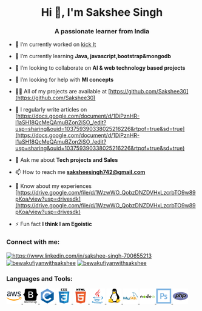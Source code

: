 <h1 align="center">Hi 👋, I'm Sakshee Singh</h1>
<h3 align="center">A passionate learner from India</h3>

- 🔭 I’m currently worked on [kick It](https://github.com/Sakshee30/Kick_It.github.io)

- 🌱 I’m currently learning **Java, javascript,bootstrap&mongodb**

- 👯 I’m looking to collaborate on **AI & web technology based projects**

- 🤝 I’m looking for help with **Ml concepts**

- 👨‍💻 All of my projects are available at [https://github.com/Sakshee30](https://github.com/Sakshee30)

- 📝 I regularly write articles on [https://docs.google.com/document/d/1DiPznHR-l1aSH18QcMeQAmuBZon2iSO_/edit?usp=sharing&ouid=103759390338025216226&rtpof=true&sd=true](https://docs.google.com/document/d/1DiPznHR-l1aSH18QcMeQAmuBZon2iSO_/edit?usp=sharing&ouid=103759390338025216226&rtpof=true&sd=true)

- 💬 Ask me about **Tech projects and Sales**

- 📫 How to reach me **saksheesingh742@gmail.com**

- 📄 Know about my experiences [https://drive.google.com/file/d/1WzwWO_QobzDNZDVHxLzcrbTO9w89pKoa/view?usp=drivesdk](https://drive.google.com/file/d/1WzwWO_QobzDNZDVHxLzcrbTO9w89pKoa/view?usp=drivesdk)

- ⚡ Fun fact **I think I am Egoistic**

<h3 align="left">Connect with me:</h3>
<p align="left">
<a href="https://twitter.com/https://www.linkedin.com/in/sakshee-singh-700655213" target="blank"><img align="center" src="https://raw.githubusercontent.com/rahuldkjain/github-profile-readme-generator/master/src/images/icons/Social/twitter.svg" alt="https://www.linkedin.com/in/sakshee-singh-700655213" height="30" width="40" /></a>
<a href="https://instagram.com/bewakufiyanwithsakshee" target="blank"><img align="center" src="https://raw.githubusercontent.com/rahuldkjain/github-profile-readme-generator/master/src/images/icons/Social/instagram.svg" alt="bewakufiyanwithsakshee" height="30" width="40" /></a>
<a href="https://www.youtube.com/c/bewakufiyanwithsakshee" target="blank"><img align="center" src="https://raw.githubusercontent.com/rahuldkjain/github-profile-readme-generator/master/src/images/icons/Social/youtube.svg" alt="bewakufiyanwithsakshee" height="30" width="40" /></a>
</p>

<h3 align="left">Languages and Tools:</h3>
<p align="left"> <a href="https://aws.amazon.com" target="_blank" rel="noreferrer"> <img src="https://raw.githubusercontent.com/devicons/devicon/master/icons/amazonwebservices/amazonwebservices-original-wordmark.svg" alt="aws" width="40" height="40"/> </a> <a href="https://getbootstrap.com" target="_blank" rel="noreferrer"> <img src="https://raw.githubusercontent.com/devicons/devicon/master/icons/bootstrap/bootstrap-plain-wordmark.svg" alt="bootstrap" width="40" height="40"/> </a> <a href="https://www.cprogramming.com/" target="_blank" rel="noreferrer"> <img src="https://raw.githubusercontent.com/devicons/devicon/master/icons/c/c-original.svg" alt="c" width="40" height="40"/> </a> <a href="https://www.w3schools.com/css/" target="_blank" rel="noreferrer"> <img src="https://raw.githubusercontent.com/devicons/devicon/master/icons/css3/css3-original-wordmark.svg" alt="css3" width="40" height="40"/> </a> <a href="https://www.w3.org/html/" target="_blank" rel="noreferrer"> <img src="https://raw.githubusercontent.com/devicons/devicon/master/icons/html5/html5-original-wordmark.svg" alt="html5" width="40" height="40"/> </a> <a href="https://www.java.com" target="_blank" rel="noreferrer"> <img src="https://raw.githubusercontent.com/devicons/devicon/master/icons/java/java-original.svg" alt="java" width="40" height="40"/> </a> <a href="https://www.linux.org/" target="_blank" rel="noreferrer"> <img src="https://raw.githubusercontent.com/devicons/devicon/master/icons/linux/linux-original.svg" alt="linux" width="40" height="40"/> </a> <a href="https://www.mysql.com/" target="_blank" rel="noreferrer"> <img src="https://raw.githubusercontent.com/devicons/devicon/master/icons/mysql/mysql-original-wordmark.svg" alt="mysql" width="40" height="40"/> </a> <a href="https://nodejs.org" target="_blank" rel="noreferrer"> <img src="https://raw.githubusercontent.com/devicons/devicon/master/icons/nodejs/nodejs-original-wordmark.svg" alt="nodejs" width="40" height="40"/> </a> <a href="https://www.photoshop.com/en" target="_blank" rel="noreferrer"> <img src="https://raw.githubusercontent.com/devicons/devicon/master/icons/photoshop/photoshop-line.svg" alt="photoshop" width="40" height="40"/> </a> <a href="https://www.php.net" target="_blank" rel="noreferrer"> <img src="https://raw.githubusercontent.com/devicons/devicon/master/icons/php/php-original.svg" alt="php" width="40" height="40"/> </a> </p>
